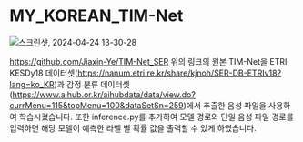 # MY_KOREAN_TIM-Net

![스크린샷, 2024-04-24 13-30-28](https://github.com/horuragi1/MY_KOREAN_TIM-Net/assets/102857746/21157981-100d-4ff0-99a7-6655897bfbe4)


https://github.com/Jiaxin-Ye/TIM-Net_SER
위의 링크의 원본 TIM-Net을 ETRI KESDy18 데이터셋(https://nanum.etri.re.kr/share/kjnoh/SER-DB-ETRIv18?lang=ko_KR)과 감정 분류 데이터셋(https://www.aihub.or.kr/aihubdata/data/view.do?currMenu=115&topMenu=100&dataSetSn=259)에서 추출한 음성 파일을 사용하여 학습시켰습니다.
또한 inference.py를 추가하여 모델 경로와 단일 음성 파일 경로를 입력하면 해당 모델이 예측한 라벨 별 확률 값을 출력할 수 있게 하였습니다.
